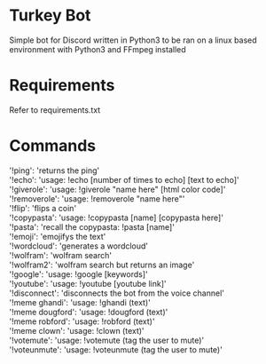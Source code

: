 # Turkey Bot
Simple bot for Discord written in Python3 to be ran on a linux based environment with Python3 and FFmpeg installed
# Requirements
Refer to requirements.txt
# Commands
'!ping': 'returns the ping'  
'!echo': 'usage: !echo [number of times to echo] [text to echo]'  
'!giverole': 'usage: !giverole "name here" [html color code]'  
'!removerole': 'usage: !removerole "name here"'  
'!flip': 'flips a coin'  
'!copypasta': 'usage: !copypasta [name] [copypasta here]'  
'!pasta': 'recall the copypasta: !pasta [name]'  
'!emoji': 'emojifys the text'  
'!wordcloud': 'generates a wordcloud'  
'!wolfram': 'wolfram search'  
'!wolfram2': 'wolfram search but returns an image'  
'!google': 'usage: !google [keywords]'  
'!youtube': 'usage: !youtube [youtube link]'  
'!disconnect': 'disconnects the bot from the voice channel'  
'!meme ghandi': 'usage: !ghandi (text)'  
'!meme dougford': 'usage: !dougford (text)'  
'!meme robford': 'usage: !robford (text)'  
'!meme clown': 'usage: !clown (text)'  
'!votemute': 'usage: !votemute (tag the user to mute)'  
'!voteunmute': 'usage: !voteunmute (tag the user to mute)'
